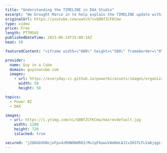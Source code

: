 ```yaml
---
title: "Understanding the TIMELINE in DAX Studio"
excerpt: "We brought Marco in to help explain the TIMELINE update within DAX Studio. This can help you understand performance a bit deeper when optimizing your DAX and models. This is one to watch!  DAX Studio https://daxstudio.org  Marco Russo https://twitter.com/marcorus https://www.linkedin.com/in/sqlbi/ https://sqlbi.com"
originalUrl: https://youtube.com/watch?v=Q8NfZCFKCmw
type: video
price: Free
length: PT7M54S
publishedDateTime: 2023-06-14T15:00:16Z
heat: 50

featuredContent: "<iframe width=\"800\" height=\"500\" frameborder=\"0\" src=\"https://www.youtube.com/embed/Q8NfZCFKCmw\" allow=\"accelerometer; autoplay; encrypted-media; gyroscope; picture-in-picture\" allowfullscreen></iframe>"

provider:
  name: Guy in a Cube
  domain: guyinacube.com
  images:
    - url: https://everyday-cc.github.io/powerbi/assets/images/organizations/guyinacube.com-50x50.jpg
      width: 50
      height: 50

topics:
  - Power BI
  - DAX

images:
  - url: https://i.ytimg.com/vi/Q8NfZCFKCmw/maxresdefault.jpg
    width: 1280
    height: 720
    isCached: true

secured: "j2Q6GbVbNsjoFpv4zRHNONdR63/Mv1qF6awuVAm0mLAJ1vIH37LFLVa6jqgLt/qmllFzwQ9ol5iDr5vllJv6mxtVx6GB0F7OsHoIUmtZRSDbZ5R0AKBpVz3ihqeYIljsbhMZeiQWqLSIbxIfFXywNaXd+/7mtgkTx9NuxS3wXE5Wmyvesb5QT9nCCV2Ds8nh+4KgL3mW4+AeCHu/ZDkOueCWRnMCNsRRHHRj3GWBBzWeZyYnPj3pZ/hb5IzzGskcHXhBCbHAM8iyIfRzOmfOJkmTqfu/WnaZik7EgVr0rAFn19J+/h02DdxnTA1ovF1//RuypRwnfMsqHFAyk6Qw4+jU7zbpIsMrrGqOqdBnifnX2f+L4zJ+hombERl0DYw9djpEtmD1q5BGZz2TRD4BKSEY6655AbL2RTuaL+ArSP0=;cTDczck56gw/8xXm0DmSYg=="
---
```


